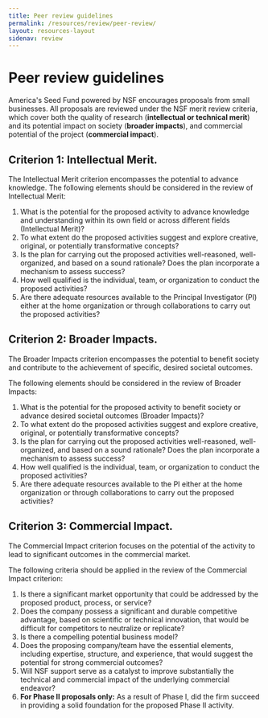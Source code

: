 ```yaml
---
title: Peer review guidelines
permalink: /resources/review/peer-review/
layout: resources-layout
sidenav: review
---
```


# Peer review guidelines

America's Seed Fund powered by NSF encourages proposals from small businesses. All proposals are reviewed under the NSF merit review criteria, which cover both the quality of research (**intellectual or technical merit**) and its potential impact on society (**broader impacts**), and commercial potential of the project (**commercial impact**).

## Criterion 1: Intellectual Merit. 
The Intellectual Merit criterion encompasses the potential to advance knowledge. The following elements should be considered in the review of Intellectual Merit: 

1. What is the potential for the proposed activity to advance knowledge and understanding within its own field or across different fields (Intellectual Merit)?
2. To what extent do the proposed activities suggest and explore creative, original, or potentially transformative concepts?
3. Is the plan for carrying out the proposed activities well-reasoned, well-organized, and based on a sound rationale? Does the plan incorporate a mechanism to assess success?
4. How well qualified is the individual, team, or organization to conduct the proposed activities?
5. Are there adequate resources available to the Principal Investigator (PI) either at the home organization or through collaborations to carry out the proposed activities?

## Criterion 2: Broader Impacts. 
The Broader Impacts criterion encompasses the potential to benefit society and contribute to the achievement of specific, desired societal outcomes.

The following elements should be considered in the review of Broader Impacts: 
1. What is the potential for the proposed activity to benefit society or advance desired societal outcomes (Broader Impacts)?
2. To what extent do the proposed activities suggest and explore creative, original, or potentially transformative concepts?
3. Is the plan for carrying out the proposed activities well-reasoned, well-organized, and based on a sound rationale? Does the plan incorporate a mechanism to assess success?
4. How well qualified is the individual, team, or organization to conduct the proposed activities?
5. Are there adequate resources available to the PI either at the home organization or through collaborations to carry out the proposed activities?

## Criterion 3: Commercial Impact. 
The Commercial Impact criterion focuses on the potential of the activity to lead to significant outcomes in the commercial market.

The following criteria should be applied in the review of the Commercial Impact criterion:
1. Is there a significant market opportunity that could be addressed by the proposed product, process, or service?
2. Does the company possess a significant and durable competitive advantage, based on scientific or technical innovation, that would be difficult for competitors to neutralize or replicate?
3. Is there a compelling potential business model?
4. Does the proposing company/team have the essential elements, including expertise, structure, and experience, that would suggest the potential for strong commercial outcomes?
5. Will NSF support serve as a catalyst to improve substantially the technical and commercial impact of the underlying commercial endeavor?
6. **For Phase II proposals only:** As a result of Phase I, did the firm succeed in providing a solid foundation for the proposed Phase II activity.

